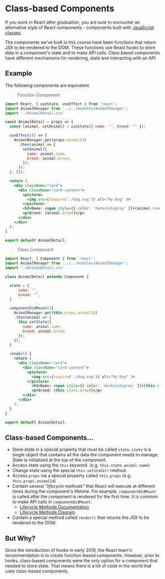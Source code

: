 # Class-based Components

If you work in React after graduation, you are sure to encounter an alternative style of React components - components built with [JavaScript classes](https://www.w3schools.com/Js/js_classes.asp).

The components we've built in this course have been functions that return JSX to be rendered to the DOM. These functions use React _hooks_ to store data in a component's state and to make API calls.
Class based components have different mechanisms for rendering, state and interacting with an API.

## Example

The following components are equivalent.

> Function Component

```jsx
import React, { useState, useEffect } from 'react';
import AnimalManager from '../../modules/AnimalManager';
import './AnimalDetail.css'

const AnimalDetail = props => {
  const [animal, setAnimal] = useState({ name: "", breed: "" });

  useEffect(() => {
    AnimalManager.get(props.animalId)
      .then(animal => {
        setAnimal({
          name: animal.name,
          breed: animal.breed,
        });
      });
  }, []);

  return (
    <div className="card">
      <div className="card-content">
        <picture>
          <img src={require('./dog.svg')} alt="My Dog" />
        </picture>
        <h3>Name: <span style={{ color: 'darkslategrey' }}>{animal.name}</span></h3>
        <p>Breed: {animal.breed}</p>
      </div>
    </div>
  );
}

export default AnimalDetail;
```

> Class Component

```jsx
import React, { Component } from 'react';
import AnimalManager from '../../modules/AnimalManager';
import './AnimalDetail.css'

class AnimalDetail extends Component {

  state = {
      name: "",
      breed: "",
  }

  componentDidMount(){
    AnimalManager.get(this.props.animalId)
    .then(animal => {
      this.setState({
        name: animal.name,
        breed: animal.breed
      });
    });
  }

  render() {
    return (
      <div className="card">
        <div className="card-content">
          <picture>
            <img src={require('./dog.svg')} alt="My Dog" />
          </picture>
            <h3>Name: <span style={{ color: 'darkslategrey' }}>{this.state.name}</span></h3>
            <p>Breed: {this.state.breed}</p>
        </div>
      </div>
    );
  }
}

export default AnimalDetail;
```

## Class-based Components...

* Store state in a special property that must be called `state`. `state` is a single object that contains all the data the component needs to manage. State is initialized at the top of the component.
* Access state using the `this` keyword. (e.g. `this.state.animal.name`)
* Change state using the special `this.setState()` method.
* Access `props` via a special property called `this.props` (e.g. `this.props.animalId`)
* Contain several _"lifecycle methods"_ that React will execute at different times during the component's lifetime. For example, `componentDidMount` is called after the component is rendered for the first time. It is common to make API calls in `componentDidMount`.
  * [Lifecycle Methods Documentation](https://reactjs.org/docs/react-component.html)
  * [Lifecycle Methods Diagram](http://projects.wojtekmaj.pl/react-lifecycle-methods-diagram/)
* Contain a special method called `render()` that returns the JSX to be rendered to the DOM.

## But Why?

Since the introduction of _hooks_ in early 2019, the React team's recommendation is to create function-based components. However, prior to hooks, class-based components were the only option for a component that needed to store state. That means there is a lot of code in the world that uses class-based components.

